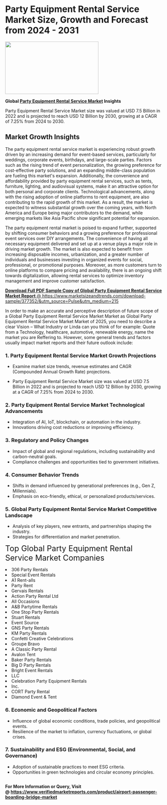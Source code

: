 <H1>Party Equipment Rental Service Market Size, Growth and Forecast from 2024 - 2031</H1><img class="aligncenter size-medium wp-image-584254" src="https://thirdeyenews.in/wp-content/uploads/2024/09/Global-Market-Research-300x168.jpeg" alt="" width="300" height="168" /><p><strong>Global&nbsp;<a href="https://www.marketsizeandtrends.com/download-sample/377352/&amp;utm_source=Pulse&amp;utm_medium=215">Party Equipment Rental Service Market</a> Insights</strong></p><p>Party Equipment Rental Service Market size was valued at USD 7.5 Billion in 2022 and is projected to reach USD 12 Billion by 2030, growing at a CAGR of 7.25% from 2024 to 2030.</p><p><h2>Market Growth Insights</h2> <p>The party equipment rental service market is experiencing robust growth driven by an increasing demand for event-based services, particularly for weddings, corporate events, birthdays, and large-scale parties. Factors such as the rising trend of event personalization, the growing preference for cost-effective party solutions, and an expanding middle-class population are fueling this market's expansion. Additionally, the convenience and affordability provided by party equipment rental services, such as tents, furniture, lighting, and audiovisual systems, make it an attractive option for both personal and corporate clients. Technological advancements, along with the rising adoption of online platforms to rent equipment, are also contributing to the rapid growth of this market. As a result, the market is expected to witness substantial growth over the coming years, with North America and Europe being major contributors to the demand, while emerging markets like Asia Pacific show significant potential for expansion.</p> <p><a href="sample-download-link"></a></p> <p>The party equipment rental market is poised to expand further, supported by shifting consumer behaviors and a growing preference for professional event services over DIY arrangements. The convenience of having all necessary equipment delivered and set up at a venue plays a major role in driving market growth. The market is also expected to benefit from increasing disposable incomes, urbanization, and a greater number of individuals and businesses investing in organized events for social, professional, or promotional purposes. Moreover, as more customers turn to online platforms to compare pricing and availability, there is an ongoing shift towards digitalization, allowing rental services to optimize inventory management and improve customer satisfaction.</p> <p><a href="more-info-link"></p><p><span class=""><strong>Download Full PDF Sample Copy of Global Party Equipment Rental Service Market Report</strong> @ <a href="https://www.marketsizeandtrends.com/download-sample/377352/&amp;utm_source=Pulse&amp;utm_medium=215" target="_blank">https://www.marketsizeandtrends.com/download-sample/377352/&amp;utm_source=Pulse&amp;utm_medium=215</a></span></p><p>In order to make an accurate and perceptive description of future scope of a Global&nbsp;Party Equipment Rental Service Market Market as Global&nbsp;Party Equipment Rental Service Market Market of 2025, you need to describe a clear Vision &ndash; What Industry or Linda can you think of for example: Quote from a Technology, healthcare, automotive, renewable energy, name the market you are Reffering to. However, some general trends and factors usually impact market reports and their future outlook include:</p><h3>1.&nbsp;<strong>Party Equipment Rental Service Market Growth Projections</strong></h3><ul><li>Examine market size trends, revenue estimates and CAGR (Compounded Annual Growth Rate) projections.</li><li><p>Party Equipment Rental Service Market size was valued at USD 7.5 Billion in 2022 and is projected to reach USD 12 Billion by 2030, growing at a CAGR of 7.25% from 2024 to 2030.</p></li></ul><h3>2.&nbsp;<strong>Party Equipment Rental Service Market Technological Advancements</strong></h3><ul><li>Integration of AI, IoT, blockchain, or automation in the industry.</li><li>Innovations driving cost reductions or improving efficiency.</li></ul><h3>3.&nbsp;<strong>Regulatory and Policy Changes</strong></h3><ul><li>Impact of global and regional regulations, including sustainability and carbon-neutral goals.</li><li>Compliance challenges and opportunities tied to government initiatives.</li></ul><h3>4.&nbsp;<strong>Consumer Behavior Trends</strong></h3><ul><li>Shifts in demand influenced by generational preferences (e.g., Gen Z, Millennials).</li><li>Emphasis on eco-friendly, ethical, or personalized products/services.</li></ul><h3>5.&nbsp;<strong>Global Party Equipment Rental Service Market Competitive Landscape</strong></h3><ul><li>Analysis of key players, new entrants, and partnerships shaping the industry.</li><li>Strategies for differentiation and market penetration.</li></ul><p data-pm-slice="1 1 []"><span style="color: inherit; font-family: inherit; font-size: 25px;">Top Global Party Equipment Rental Service Market Companies</span></p><div class="" data-test-id=""><p><li>306 Party Rentals</li><li> Special Event Rentals</li><li> A1 Rent-alls</li><li> Party Rent</li><li> Gervais Rentals</li><li> Action Party Rental Ltd</li><li> All Occasions</li><li> A&B Partytime Rentals</li><li> One Stop Party Rentals</li><li> Stuart Rentals</li><li> Event Source</li><li> GNS Party Rentals</li><li> KM Party Rentals</li><li> Confetti Creative Celebrations</li><li> Groupe Bravo</li><li> A Classic Party Rental</li><li> Avalon Tent</li><li> Baker Party Rentals</li><li> Big D Party Rentals</li><li> Bright Event Rentals</li><li> LLC</li><li> Celebration Party Equipment Rentals</li><li> Inc.</li><li> CORT Party Rental</li><li> Diamond Event & Tent</li></p></div><h3>6.&nbsp;<strong>Economic and Geopolitical Factors</strong></h3><ul><li>Influence of global economic conditions, trade policies, and geopolitical events.</li><li>Resilience of the market to inflation, currency fluctuations, or global crises.</li></ul><h3>7.&nbsp;<strong>Sustainability and ESG (Environmental, Social, and Governance)</strong></h3><ul><li>Adoption of sustainable practices to meet ESG criteria.</li><li>Opportunities in green technologies and circular economy principles.</li></ul><h2><strong style="font-size: 14px;">For More Information or Query, Visit @&nbsp;</strong><a style="background-color: #ffffff; font-size: 14px;" href="https://www.marketsizeandtrends.com/report/party-equipment-rental-service-market/" target="_blank">https://www.verifiedmarketreports.com/product/airport-passenger-boarding-bridge-market</a></h2>
